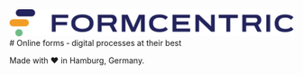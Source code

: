 <img alt="Formcentric" src="assets/formcentric-logo.png">
# Online forms ‑ digital processes at their best

Made with ❤️ in Hamburg, Germany.
